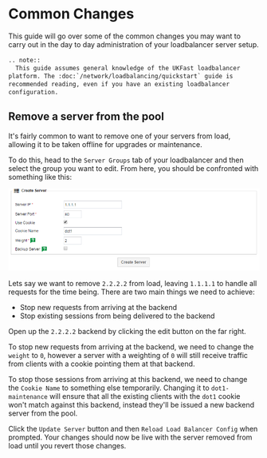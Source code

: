 # Common Changes

This guide will go over some of the common changes you may want to carry out in the day to day administration of your loadbalancer server setup.

```eval_rst
.. note::
  This guide assumes general knowledge of the UKFast loadbalancer platform. The :doc:`/network/loadbalancing/quickstart` guide is recommended reading, even if you have an existing loadbalancer configuration.
```

## Remove a server from the pool

It's fairly common to want to remove one of your servers from load, allowing it to be taken offline for upgrades or maintenance.

To do this, head to the `Server Groups` tab of your loadbalancer and then select the group you want to edit. From here, you should be confronted with something like this:

![Create Server](files/filled_create_server.png)

Lets say we want to remove `2.2.2.2` from load, leaving `1.1.1.1` to handle all requests for the time being. There are two main things we need to achieve:

* Stop new requests from arriving at the backend
* Stop existing sessions from being delivered to the backend

Open up the `2.2.2.2` backend by clicking the edit button on the far right.

To stop new requests from arriving at the backend, we need to change the `weight` to `0`, however a server with a weighting of `0` will still receive traffic from clients with a cookie pointing them at that backend.

To stop those sessions from arriving at this backend, we need to change the `Cookie Name` to something else temporarily. Changing it to `dot1-maintenance` will ensure that all the existing clients with the `dot1` cookie won't match against this backend, instead they'll be issued a new backend server from the pool.

Click the `Update Server` button and then `Reload Load Balancer Config` when prompted. Your changes should now be live with the server removed from load until you revert those changes.
